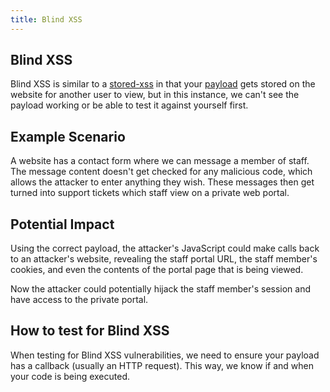 ```yaml
---
title: Blind XSS
---
```


## Blind XSS

Blind XSS is similar to a [stored-xss](knowledge/off-sec/pentesting/stored-xss.md) in that your [payload](knowledge/off-sec/glossary/payload.md) gets stored on the website for another user to view, but in this instance, we can't see the payload working or be able to test it against yourself first.

## Example Scenario

A website has a contact form where we can message a member of staff. The message content doesn't get checked for any malicious code, which allows the attacker to enter anything they wish. These messages then get turned into support tickets which staff view on a private web portal.

## Potential Impact

Using the correct payload, the attacker's JavaScript could make calls back to an attacker's website, revealing the staff portal URL, the staff member's cookies, and even the contents of the portal page that is being viewed.

Now the attacker could potentially hijack the staff member's session and have access to the private portal.

## How to test for Blind XSS

When testing for Blind XSS vulnerabilities, we need to ensure your payload has a callback (usually an HTTP request). This way, we know if and when your code is being executed.
